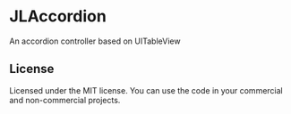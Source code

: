 # JLAccordion
An accordion controller based on UITableView

## License
Licensed under the MIT license. You can use the code in your commercial and non-commercial projects.
